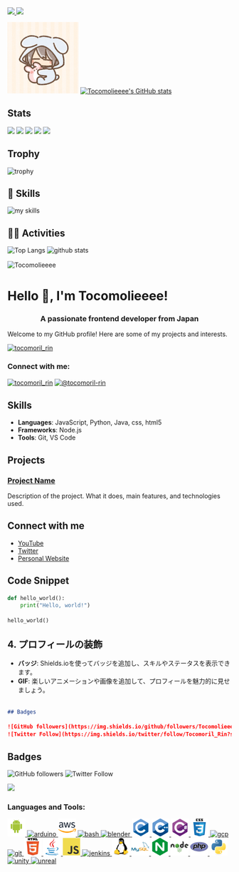   <a href="https://github.com/Tocomolieeee">
    <img height="20" src="https://komarev.com/ghpvc/?username=Tocomolieeee" />
  </a>
  <a href="https://github.com/Tocomolieeee">
    <img height="20" src="https://img.shields.io/github/followers/Tocomolieeee?label=follow&logo=github&style=flat" />
  </a>
</p>

<img src="https://github.com/Tocomolieeee/Tocomolieeee/blob/main/img/usagi-pajama.jpg" width="160" alt="Tocomolieeee Logo">
<a href="https://github.com/anuraghazra/github-readme-stats"><img src="https://github-readme-stats.vercel.app/api?username=Tocomolieeee&hide=stars&show_icons=true&theme=dark&title_color=fbfb00&locale=ja" alt="Tocomolieeee's GitHub stats"></a>

## Stats
![](http://github-profile-summary-cards.vercel.app/api/cards/profile-details?username=Tocomolieeee&theme=gruvbox)
![](http://github-profile-summary-cards.vercel.app/api/cards/repos-per-language?username=Tocomolieeee&theme=gruvbox)
![](http://github-profile-summary-cards.vercel.app/api/cards/most-commit-language?username=Tocomolieeee&theme=gruvbox)
![](http://github-profile-summary-cards.vercel.app/api/cards/stats?username=Tocomolieeee&theme=gruvbox)
![](http://github-profile-summary-cards.vercel.app/api/cards/productive-time?username=Tocomolieeee&theme=gruvbox&utcOffset=9)

## Trophy
![trophy](https://github-profile-trophy.vercel.app/?username=Tocomolieeee&theme=gruvbox)


<!-- 3. 好きな技術スタックに変更 -->
<!-- ライトモート：theme=light, ダークモート：theme=dark -->
<!-- アイコンの選択肢一覧：https://arc.net/l/quote/zizyykfh -->
## 🌱 Skills
<img alt="my skills" src="https://skillicons.dev/icons?theme=dark&perline=7&i=html,css,js,python,aws,gcp" />
<br>

<!-- 4. GitHub ユーザー名を変更, 2箇所 -->
<!-- ライトモート：theme=light, ダークモート：theme=vue-dark  -->
## 🏃‍♀️ Activities
<div align="left"> 
  <img alt="Top Langs" height="170px" src="https://github-readme-stats.vercel.app/api?username=Tocomolieeee&theme=vue-dark&layout=compact" />
  <img alt="github stats" height="170px" src="https://github-readme-stats.vercel.app/api/top-langs/?username=Tocomolieeee&theme=vue-dark&layout=compact" />
</div>
<p><img align="center" src="https://github-readme-streak-stats.herokuapp.com/?user=Tocomolieeee&" alt="Tocomolieeee" /></p>

# Hello 👋, I'm Tocomolieeee!　
<h3 align="center">A passionate frontend developer from Japan</h3>

Welcome to my GitHub profile! Here are some of my projects and interests.

<p align="left"> <a href="https://twitter.com/tocomoril_rin" target="blank"><img src="https://img.shields.io/twitter/follow/tocomoril_rin?logo=twitter&style=for-the-badge" alt="tocomoril_rin" /></a> </p>

<h3 align="left">Connect with me:</h3>
<p align="left">
<a href="https://twitter.com/tocomoril_rin" target="blank"><img align="center" src="https://raw.githubusercontent.com/rahuldkjain/github-profile-readme-generator/master/src/images/icons/Social/twitter.svg" alt="tocomoril_rin" height="30" width="40" /></a>
<a href="https://www.youtube.com/c/@tocomoril-rin" target="blank"><img align="center" src="https://raw.githubusercontent.com/rahuldkjain/github-profile-readme-generator/master/src/images/icons/Social/youtube.svg" alt="@tocomoril-rin" height="30" width="40" /></a>
</p>

## Skills

- **Languages**: JavaScript, Python, Java, css, html5
- **Frameworks**: Node.js
- **Tools**: Git, VS Code

## Projects

### [Project Name](https://github.com/Tocomolieeee/project)
Description of the project. What it does, main features, and technologies used.

## Connect with me

- [YouTube](https://www.youtube.com/@Tocomoril-Rin)
- [Twitter](https://x.com/Tocomoril_Rin)
- [Personal Website](https://Tocomolieeee.github.io/)

## Code Snippet

```python
def hello_world():
    print("Hello, world!")

hello_world()

```

## 4. プロフィールの装飾

- **バッジ**: Shields.ioを使ってバッジを追加し、スキルやステータスを表示できます。
- **GIF**: 楽しいアニメーションや画像を追加して、プロフィールを魅力的に見せましょう。

```markdown

## Badges

![GitHub followers](https://img.shields.io/github/followers/Tocomolieeee?label=Follow&style=social)
![Twitter Follow](https://img.shields.io/twitter/follow/Tocomoril_Rin?style=social)

```
## Badges

![GitHub followers](https://img.shields.io/github/followers/Tocomolieeee?label=Follow&style=social)
![Twitter Follow](https://img.shields.io/twitter/follow/Tocomoril_Rin?style=social)

![](https://raw.githubusercontent.com/Tocomolieeee/Tocomolieeee/output/github-contribution-grid-snake.svg)


<!--
**Tocomolieeee/Tocomolieeee** is a ✨ _special_ ✨ repository because its `README.md` (this file) appears on your GitHub profile.

Here are some ideas to get you started:

- 🔭 I’m currently working on ...
- 🌱 I’m currently learning ...
- 👯 I’m looking to collaborate on ...
- 🤔 I’m looking for help with ...
- 💬 Ask me about ...
- 📫 How to reach me: ...
- 😄 Pronouns: ...
- ⚡ Fun fact: ...
-->

<h3 align="left">Languages and Tools:</h3>
<p align="left"> <a href="https://developer.android.com" target="_blank" rel="noreferrer"> <img src="https://raw.githubusercontent.com/devicons/devicon/master/icons/android/android-original-wordmark.svg" alt="android" width="40" height="40"/> </a> <a href="https://www.arduino.cc/" target="_blank" rel="noreferrer"> <img src="https://cdn.worldvectorlogo.com/logos/arduino-1.svg" alt="arduino" width="40" height="40"/> </a> <a href="https://aws.amazon.com" target="_blank" rel="noreferrer"> <img src="https://raw.githubusercontent.com/devicons/devicon/master/icons/amazonwebservices/amazonwebservices-original-wordmark.svg" alt="aws" width="40" height="40"/> </a> <a href="https://www.gnu.org/software/bash/" target="_blank" rel="noreferrer"> <img src="https://www.vectorlogo.zone/logos/gnu_bash/gnu_bash-icon.svg" alt="bash" width="40" height="40"/> </a> <a href="https://www.blender.org/" target="_blank" rel="noreferrer"> <img src="https://download.blender.org/branding/community/blender_community_badge_white.svg" alt="blender" width="40" height="40"/> </a> <a href="https://www.cprogramming.com/" target="_blank" rel="noreferrer"> <img src="https://raw.githubusercontent.com/devicons/devicon/master/icons/c/c-original.svg" alt="c" width="40" height="40"/> </a> <a href="https://www.w3schools.com/cpp/" target="_blank" rel="noreferrer"> <img src="https://raw.githubusercontent.com/devicons/devicon/master/icons/cplusplus/cplusplus-original.svg" alt="cplusplus" width="40" height="40"/> </a> <a href="https://www.w3schools.com/cs/" target="_blank" rel="noreferrer"> <img src="https://raw.githubusercontent.com/devicons/devicon/master/icons/csharp/csharp-original.svg" alt="csharp" width="40" height="40"/> </a> <a href="https://www.w3schools.com/css/" target="_blank" rel="noreferrer"> <img src="https://raw.githubusercontent.com/devicons/devicon/master/icons/css3/css3-original-wordmark.svg" alt="css3" width="40" height="40"/> </a> <a href="https://cloud.google.com" target="_blank" rel="noreferrer"> <img src="https://www.vectorlogo.zone/logos/google_cloud/google_cloud-icon.svg" alt="gcp" width="40" height="40"/> </a> <a href="https://git-scm.com/" target="_blank" rel="noreferrer"> <img src="https://www.vectorlogo.zone/logos/git-scm/git-scm-icon.svg" alt="git" width="40" height="40"/> </a> <a href="https://www.w3.org/html/" target="_blank" rel="noreferrer"> <img src="https://raw.githubusercontent.com/devicons/devicon/master/icons/html5/html5-original-wordmark.svg" alt="html5" width="40" height="40"/> </a> <a href="https://www.java.com" target="_blank" rel="noreferrer"> <img src="https://raw.githubusercontent.com/devicons/devicon/master/icons/java/java-original.svg" alt="java" width="40" height="40"/> </a> <a href="https://developer.mozilla.org/en-US/docs/Web/JavaScript" target="_blank" rel="noreferrer"> <img src="https://raw.githubusercontent.com/devicons/devicon/master/icons/javascript/javascript-original.svg" alt="javascript" width="40" height="40"/> </a> <a href="https://www.jenkins.io" target="_blank" rel="noreferrer"> <img src="https://www.vectorlogo.zone/logos/jenkins/jenkins-icon.svg" alt="jenkins" width="40" height="40"/> </a> <a href="https://www.linux.org/" target="_blank" rel="noreferrer"> <img src="https://raw.githubusercontent.com/devicons/devicon/master/icons/linux/linux-original.svg" alt="linux" width="40" height="40"/> </a> <a href="https://www.mysql.com/" target="_blank" rel="noreferrer"> <img src="https://raw.githubusercontent.com/devicons/devicon/master/icons/mysql/mysql-original-wordmark.svg" alt="mysql" width="40" height="40"/> </a> <a href="https://www.nginx.com" target="_blank" rel="noreferrer"> <img src="https://raw.githubusercontent.com/devicons/devicon/master/icons/nginx/nginx-original.svg" alt="nginx" width="40" height="40"/> </a> <a href="https://nodejs.org" target="_blank" rel="noreferrer"> <img src="https://raw.githubusercontent.com/devicons/devicon/master/icons/nodejs/nodejs-original-wordmark.svg" alt="nodejs" width="40" height="40"/> </a> <a href="https://www.php.net" target="_blank" rel="noreferrer"> <img src="https://raw.githubusercontent.com/devicons/devicon/master/icons/php/php-original.svg" alt="php" width="40" height="40"/> </a> <a href="https://www.python.org" target="_blank" rel="noreferrer"> <img src="https://raw.githubusercontent.com/devicons/devicon/master/icons/python/python-original.svg" alt="python" width="40" height="40"/> </a> <a href="https://unity.com/" target="_blank" rel="noreferrer"> <img src="https://www.vectorlogo.zone/logos/unity3d/unity3d-icon.svg" alt="unity" width="40" height="40"/> </a> <a href="https://unrealengine.com/" target="_blank" rel="noreferrer"> <img src="https://raw.githubusercontent.com/kenangundogan/fontisto/036b7eca71aab1bef8e6a0518f7329f13ed62f6b/icons/svg/brand/unreal-engine.svg" alt="unreal" width="40" height="40"/> </a> </p>
